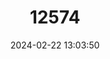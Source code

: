 ---
title: "12574"
category: "Maccullochella macquariensis"
draft: false
date: 2024-02-22 13:03:50
languages:
  English: ["Blue Nose Cod", "Trout Cod"]
---